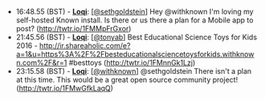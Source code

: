 * <a id="16:48.55">16:48.55 (BST)</a> - __[Loqi](https://github.com/Loqi)__: [<a href="https://twitter.com/sethgoldstein">@sethgoldstein</a>] Hey @withknown  I'm loving my self-hosted Known install. Is there or us there a plan for a Mobile app to post? (http://twtr.io/1FMMpFrGxor)
* <a id="21:45.56">21:45.56 (BST)</a> - __[Loqi](https://github.com/Loqi)__: [<a href="https://twitter.com/tonyab">@tonyab</a>] Best Educational Science Toys for Kids 2016 - http://ir.shareaholic.com/e?a=1&u=https%3A%2F%2Fbesteducationalsciencetoysforkids.withknown.com%2F&r=1 #besttoys (http://twtr.io/1FMnnGk1Lzj)
* <a id="23:15.58">23:15.58 (BST)</a> - __[Loqi](https://github.com/Loqi)__: [<a href="https://twitter.com/withknown">@withknown</a>] @sethgoldstein There isn't a plan at this time. This would be a great open source community project! (http://twtr.io/1FMwGfkLaqQ)
